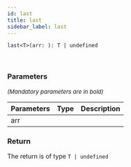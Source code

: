 ```yaml
---
id: last
title: last
sidebar_label: last
---
```


```tsx
last<T>(arr: ): T | undefined
```
<br/>



### Parameters

<font size="2"><i>(Mandatory parameters are in bold)</i></font>

| Parameters | Type | Description |
| --------- | ---- | ----------- |
| arr |  |  |


### Return



The return is of type <code>T | undefined</code>